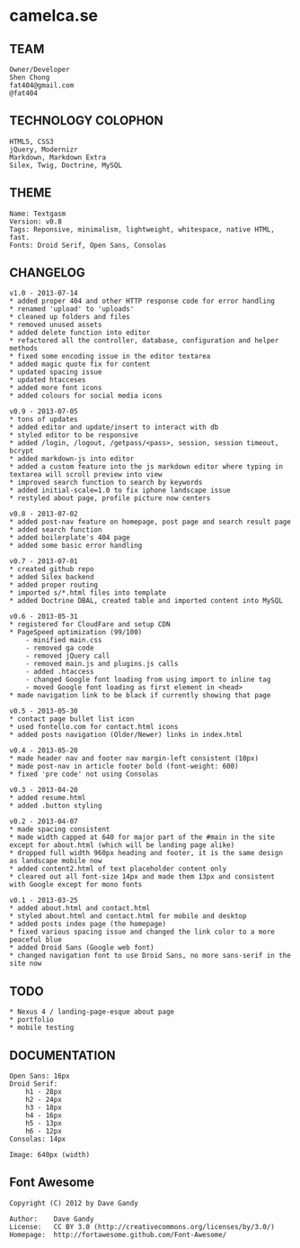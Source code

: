 # camelca.se

## TEAM

    Owner/Developer
    Shen Chong
    fat404@gmail.com
    @fat404

## TECHNOLOGY COLOPHON

    HTML5, CSS3
    jQuery, Modernizr
    Markdown, Markdown Extra
    Silex, Twig, Doctrine, MySQL

## THEME
  
    Name: Textgasm
    Version: v0.8
    Tags: Reponsive, minimalism, lightweight, whitespace, native HTML, fast.
    Fonts: Droid Serif, Open Sans, Consolas

## CHANGELOG
    v1.0 - 2013-07-14
    * added proper 404 and other HTTP response code for error handling
    * renamed 'upload' to 'uploads'
    * cleaned up folders and files
    * removed unused assets
    * added delete function into editor
    * refactored all the controller, database, configuration and helper methods
    * fixed some encoding issue in the editor textarea
    * added magic quote fix for content
    * updated spacing issue
    * updated htacceses
    * added more font icons
    * added colours for social media icons

    v0.9 - 2013-07-05
    * tons of updates
    * added editor and update/insert to interact with db
    * styled editor to be responsive
    * added /login, /logout, /getpass/<pass>, session, session timeout, bcrypt
    * added markdown-js into editor
    * added a custom feature into the js markdown editor where typing in textarea will scroll preview into view
    * improved search function to search by keywords
    * added initial-scale=1.0 to fix iphone landscape issue
    * restyled about page, profile picture now centers

    v0.8 - 2013-07-02
    * added post-nav feature on homepage, post page and search result page
    * added search function
    * added boilerplate's 404 page
    * added some basic error handling

    v0.7 - 2013-07-01
    * created github repo
    * added Silex backend
    * added proper routing
    * imported s/*.html files into template
    * added Doctrine DBAL, created table and imported content into MySQL

    v0.6 - 2013-05-31
    * registered for CloudFare and setup CDN
    * PageSpeed optimization (99/100)
        - minified main.css
        - removed ga code
        - removed jQuery call
        - removed main.js and plugins.js calls
        - added .htaccess
        - changed Google font loading from using import to inline tag
        - moved Google font loading as first element in <head>
    * made navigation link to be black if currently showing that page

    v0.5 - 2013-05-30
    * contact page bullet list icon
    * used fontello.com for contact.html icons
    * added posts navigation (Older/Newer) links in index.html

    v0.4 - 2013-05-20
    * made header nav and footer nav margin-left consistent (10px)
    * made post-nav in article footer bold (font-weight: 600)
    * fixed 'pre code' not using Consolas

    v0.3 - 2013-04-20
    * added resume.html
    * added .button styling

    v0.2 - 2013-04-07
    * made spacing consistent
    * made width capped at 640 for major part of the #main in the site except for about.html (which will be landing page alike)
    * dropped full width 960px heading and footer, it is the same design as landscape mobile now
    * added content2.html of text placeholder content only
    * cleared out all font-size 14px and made them 13px and consistent with Google except for mono fonts

    v0.1 - 2013-03-25
    * added about.html and contact.html
    * styled about.html and contact.html for mobile and desktop
    * added posts index page (the homepage)
    * fixed various spacing issue and changed the link color to a more peaceful blue
    * added Droid Sans (Google web font)
    * changed navigation font to use Droid Sans, no more sans-serif in the site now

## TODO
  
    * Nexus 4 / landing-page-esque about page
    * portfolio
    * mobile testing

## DOCUMENTATION

    Open Sans: 16px
    Droid Serif:
        h1 - 28px
        h2 - 24px
        h3 - 18px
        h4 - 16px
        h5 - 13px
        h6 - 12px
    Consolas: 14px

    Image: 640px (width)

## Font Awesome

    Copyright (C) 2012 by Dave Gandy

    Author:    Dave Gandy
    License:   CC BY 3.0 (http://creativecommons.org/licenses/by/3.0/)
    Homepage:  http://fortawesome.github.com/Font-Awesome/